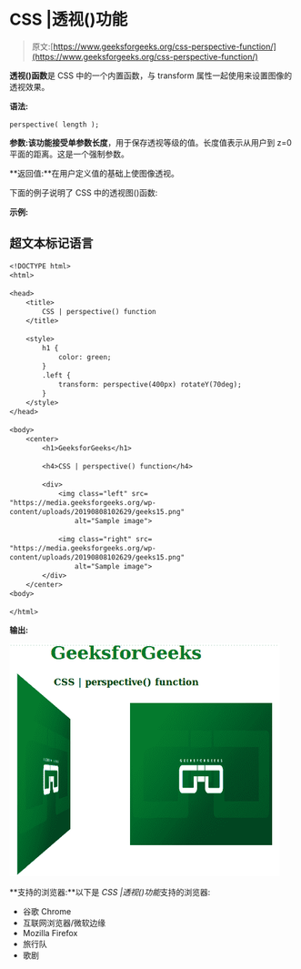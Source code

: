 # CSS |透视()功能

> 原文:[https://www.geeksforgeeks.org/css-perspective-function/](https://www.geeksforgeeks.org/css-perspective-function/)

**透视()函数**是 CSS 中的一个内置函数，与 transform 属性一起使用来设置图像的透视效果。

**语法:**

```
perspective( length );
```

**参数:**该功能接受单参数**长度**，用于保存透视等级的值。长度值表示从用户到 z=0 平面的距离。这是一个强制参数。

**返回值:**在用户定义值的基础上使图像透视。

下面的例子说明了 CSS 中的透视图()函数:

**示例:**

## 超文本标记语言

```
<!DOCTYPE html>
<html>

<head>
    <title>
        CSS | perspective() function
    </title>

    <style>
        h1 {
            color: green;
        }
        .left {
            transform: perspective(400px) rotateY(70deg);
        }
    </style>
</head>

<body>
    <center>
        <h1>GeeksforGeeks</h1>

        <h4>CSS | perspective() function</h4>

        <div>
            <img class="left" src=
"https://media.geeksforgeeks.org/wp-content/uploads/20190808102629/geeks15.png"
                alt="Sample image">

            <img class="right" src=
"https://media.geeksforgeeks.org/wp-content/uploads/20190808102629/geeks15.png"
                alt="Sample image">
        </div>
    </center>
<body>

</html>
```

**输出:**

![CSS perspective() function](img/a3c50e3960785cd1c4d70eb81ad948d8.png)

**支持的浏览器:**以下是 *CSS |透视()功能*支持的浏览器:

*   谷歌 Chrome
*   互联网浏览器/微软边缘
*   Mozilla Firefox
*   旅行队
*   歌剧